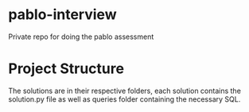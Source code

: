 # pablo-interview
 Private repo for doing the pablo assessment

# Project Structure
 The solutions are in their respective folders, each solution contains the solution.py file as well as queries folder containing the necessary SQL.

